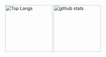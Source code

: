 <p align="left"> 
  <img alt="Top Langs" height="150px" src="https://github-readme-stats.vercel.app/api/top-langs/?username=michirakara&layout=compact&show_icons=true" />
  <img alt="github stats" height="150px" src="https://github-readme-stats.vercel.app/api?username=michirakara&show_icons=true" />
</p>
<!--
**michirakara/michirakara** is a ✨ _special_ ✨ repository because its `README.md` (this file) appears on your GitHub profile.

Here are some ideas to get you started:

- 🔭 I’m currently working on ...
- 🌱 I’m currently learning ...
- 👯 I’m looking to collaborate on ...
- 🤔 I’m looking for help with ...
- 💬 Ask me about ...
- 📫 How to reach me: ...
- 😄 Pronouns: ...
- ⚡ Fun fact: ...
-->
